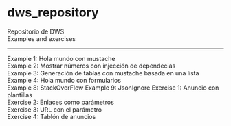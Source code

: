 # dws_repository
Repositorio de DWS<br>
Examples and exercises<hr>
Example 1: Hola mundo con mustache<br>
Example 2: Mostrar números con injección de dependecias<br>
Example 3: Generación de tablas con mustache basada en una lista<br>
Example 4: Hola mundo con formularios<br>
Example 8: StackOverFlow
Example 9: JsonIgnore
Exercise 1: Anuncio con plantillas<br>
Exercise 2: Enlaces como parámetros<br>
Exercise 3: URL con el parámetro<br>
Exercise 4: Tablón de anuncios<br>
